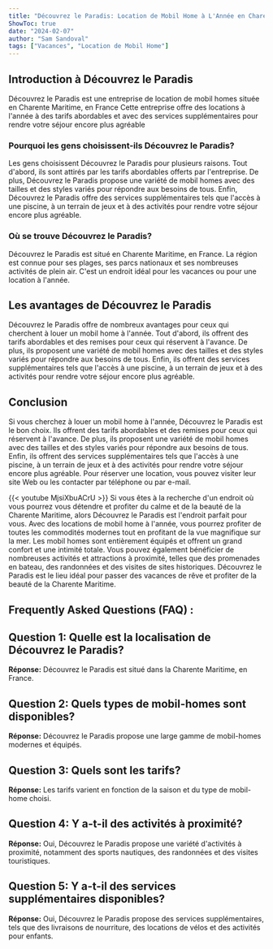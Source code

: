 ```yaml
---
title: "Découvrez le Paradis: Location de Mobil Home à L'Année en Charente Maritime!"
ShowToc: true 
date: "2024-02-07"
author: "Sam Sandoval" 
tags: ["Vacances", "Location de Mobil Home"]
---
```

## Introduction à Découvrez le Paradis

Découvrez le Paradis est une entreprise de location de mobil homes située en Charente Maritime, en France Cette entreprise offre des locations à l'année à des tarifs abordables et avec des services supplémentaires pour rendre votre séjour encore plus agréable

### Pourquoi les gens choisissent-ils Découvrez le Paradis?

Les gens choisissent Découvrez le Paradis pour plusieurs raisons. Tout d'abord, ils sont attirés par les tarifs abordables offerts par l'entreprise. De plus, Découvrez le Paradis propose une variété de mobil homes avec des tailles et des styles variés pour répondre aux besoins de tous. Enfin, Découvrez le Paradis offre des services supplémentaires tels que l'accès à une piscine, à un terrain de jeux et à des activités pour rendre votre séjour encore plus agréable.

### Où se trouve Découvrez le Paradis?

Découvrez le Paradis est situé en Charente Maritime, en France. La région est connue pour ses plages, ses parcs nationaux et ses nombreuses activités de plein air. C'est un endroit idéal pour les vacances ou pour une location à l'année.

## Les avantages de Découvrez le Paradis

Découvrez le Paradis offre de nombreux avantages pour ceux qui cherchent à louer un mobil home à l'année. Tout d'abord, ils offrent des tarifs abordables et des remises pour ceux qui réservent à l'avance. De plus, ils proposent une variété de mobil homes avec des tailles et des styles variés pour répondre aux besoins de tous. Enfin, ils offrent des services supplémentaires tels que l'accès à une piscine, à un terrain de jeux et à des activités pour rendre votre séjour encore plus agréable.

## Conclusion

Si vous cherchez à louer un mobil home à l'année, Découvrez le Paradis est le bon choix. Ils offrent des tarifs abordables et des remises pour ceux qui réservent à l'avance. De plus, ils proposent une variété de mobil homes avec des tailles et des styles variés pour répondre aux besoins de tous. Enfin, ils offrent des services supplémentaires tels que l'accès à une piscine, à un terrain de jeux et à des activités pour rendre votre séjour encore plus agréable. Pour réserver une location, vous pouvez visiter leur site Web ou les contacter par téléphone ou par e-mail.

{{< youtube MjsiXbuACrU >}} 
Si vous êtes à la recherche d'un endroit où vous pourrez vous détendre et profiter du calme et de la beauté de la Charente Maritime, alors Découvrez le Paradis est l'endroit parfait pour vous. Avec des locations de mobil home à l'année, vous pourrez profiter de toutes les commodités modernes tout en profitant de la vue magnifique sur la mer. Les mobil homes sont entièrement équipés et offrent un grand confort et une intimité totale. Vous pouvez également bénéficier de nombreuses activités et attractions à proximité, telles que des promenades en bateau, des randonnées et des visites de sites historiques. Découvrez le Paradis est le lieu idéal pour passer des vacances de rêve et profiter de la beauté de la Charente Maritime.

## Frequently Asked Questions (FAQ) :
## Question 1: Quelle est la localisation de Découvrez le Paradis?
**Réponse:** Découvrez le Paradis est situé dans la Charente Maritime, en France.

## Question 2: Quels types de mobil-homes sont disponibles?
**Réponse:** Découvrez le Paradis propose une large gamme de mobil-homes modernes et équipés.

## Question 3: Quels sont les tarifs?
**Réponse:** Les tarifs varient en fonction de la saison et du type de mobil-home choisi.

## Question 4: Y a-t-il des activités à proximité?
**Réponse:** Oui, Découvrez le Paradis propose une variété d'activités à proximité, notamment des sports nautiques, des randonnées et des visites touristiques.

## Question 5: Y a-t-il des services supplémentaires disponibles?
**Réponse:** Oui, Découvrez le Paradis propose des services supplémentaires, tels que des livraisons de nourriture, des locations de vélos et des activités pour enfants.



